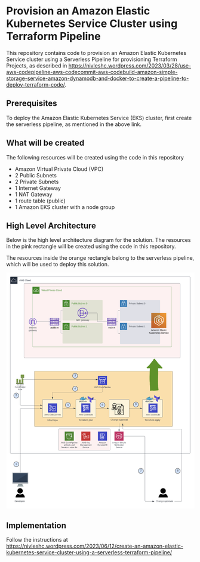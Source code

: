 # Provision an Amazon Elastic Kubernetes Service Cluster using Terraform Pipeline

This repository contains code to provision an Amazon Elastic Kubernetes Service cluster using a Serverless Pipeline for provisioning Terraform Projects, as described in https://nivleshc.wordpress.com/2023/03/28/use-aws-codepipeline-aws-codecommit-aws-codebuild-amazon-simple-storage-service-amazon-dynamodb-and-docker-to-create-a-pipeline-to-deploy-terraform-code/.

## Prerequisites
To deploy the Amazon Elastic Kubernetes Service (EKS) cluster, first create the serverless pipeline, as mentioned in the above link.

## What will be created
The following resources will be created using the code in this repository
- Amazon Virtual Private Cloud (VPC)
- 2 Public Subnets
- 2 Private Subnets
- 1 Internet Gateway
- 1 NAT Gateway
- 1 route table (public)
- 1 Amazon EKS cluster with a node group

## High Level Architecture
Below is the high level architecture diagram for the solution. The resources in the pink rectangle will be created using the code in this repository.

The resources inside the orange rectangle belong to the serverless pipeline, which will be used to deploy this solution.

![High Level Architecture Diagram](/images/Serverless%20Pipeline%20-%20Amazon%20EKS%20Cluster.png "High Level Architecture Diagram")
## Implementation
Follow the instructions at https://nivleshc.wordpress.com/2023/06/12/create-an-amazon-elastic-kubernetes-service-cluster-using-a-serverless-terraform-pipeline/